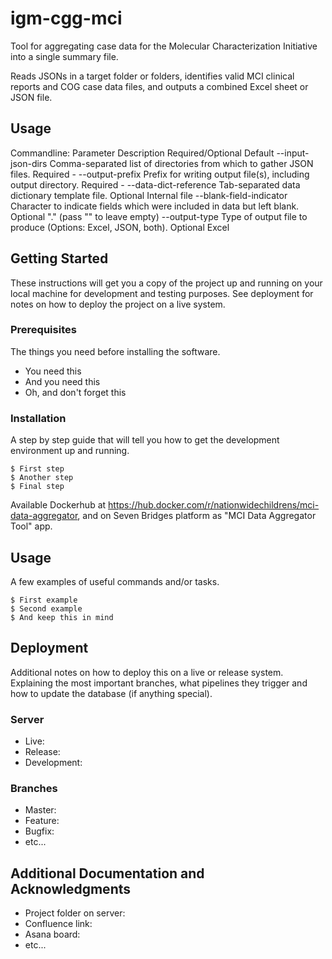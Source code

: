 # igm-cgg-mci
Tool for aggregating case data for the Molecular Characterization Initiative into a single summary file.

Reads JSONs in a target folder or folders, identifies valid MCI clinical reports and COG case data files, and outputs a combined Excel sheet or JSON file.

## Usage

Commandline:
Parameter	Description	Required/Optional	Default
--input-json-dirs	Comma-separated list of directories from which to gather JSON files.	Required	-
--output-prefix	Prefix for writing output file(s), including output directory.	Required	-
--data-dict-reference	Tab-separated data dictionary template file.	Optional	Internal file
--blank-field-indicator	Character to indicate fields which were included in data but left blank.	Optional	"." (pass "" to leave empty)
--output-type	Type of output file to produce (Options: Excel, JSON, both).	Optional	Excel

## Getting Started

These instructions will get you a copy of the project up and running on your local machine for development and testing purposes. See deployment for notes on how to deploy the project on a live system.

### Prerequisites

The things you need before installing the software.

* You need this
* And you need this
* Oh, and don't forget this

### Installation

A step by step guide that will tell you how to get the development environment up and running.

```
$ First step
$ Another step
$ Final step
```

Available Dockerhub at https://hub.docker.com/r/nationwidechildrens/mci-data-aggregator, 
and on Seven Bridges platform as "MCI Data Aggregator Tool" app.

## Usage

A few examples of useful commands and/or tasks.

```
$ First example
$ Second example
$ And keep this in mind
```

## Deployment

Additional notes on how to deploy this on a live or release system. Explaining the most important branches, what pipelines they trigger and how to update the database (if anything special).

### Server

* Live:
* Release:
* Development:

### Branches

* Master:
* Feature:
* Bugfix:
* etc...

## Additional Documentation and Acknowledgments

* Project folder on server:
* Confluence link:
* Asana board:
* etc...

